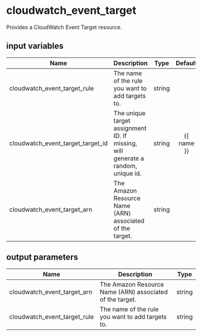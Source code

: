 # cloudwatch_event_target

Provides a CloudWatch Event Target resource.

## input variables

| Name | Description | Type | Default | Required |
|------|-------------|:----:|:-----:|:-----:|
|cloudwatch_event_target_rule|The name of the rule you want to add targets to.|string||Yes|
|cloudwatch_event_target_target_id|The unique target assignment ID. If missing, will generate a random, unique id.|string|{{ name }}|No|
|cloudwatch_event_target_arn|The Amazon Resource Name (ARN) associated of the target.|string||Yes|

## output parameters

| Name | Description | Type |
|------|-------------|:----:|
|cloudwatch_event_target_arn|The Amazon Resource Name (ARN) associated of the target.|string|
|cloudwatch_event_target_rule|The name of the rule you want to add targets to.|string|


